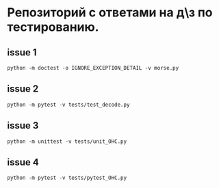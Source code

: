 # Репозиторий с ответами на д\з по тестированию.

## issue 1

```commandline
python -m doctest -o IGNORE_EXCEPTION_DETAIL -v morse.py
```

## issue 2

```commandline
python -m pytest -v tests/test_decode.py
```

## issue 3

```commandline
python -m unittest -v tests/unit_OHC.py
```


## issue 4

```commandline
python -m pytest -v tests/pytest_OHC.py
```